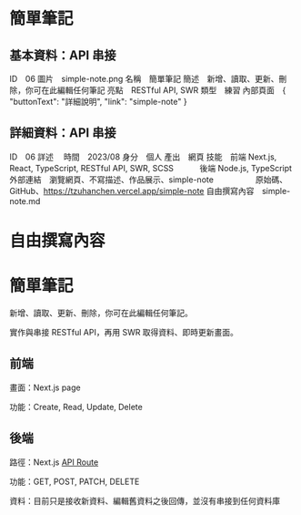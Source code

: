 # 簡單筆記

## 基本資料：API 串接

ID　06
圖片　simple-note.png
名稱　簡單筆記
簡述　新增、讀取、更新、刪除，你可在此編輯任何筆記
亮點　RESTful API, SWR
類型　練習
內部頁面　{ "buttonText": "詳細說明", "link": "simple-note" }

## 詳細資料：API 串接

ID　06
詳述　
時間　2023/08
身分　個人
產出　網頁
技能　前端 Next.js, React, TypeScript, RESTful API, SWR, SCSS
　　　後端 Node.js, TypeScript
外部連結　瀏覽網頁、不寫描述、作品展示、simple-note
　　　　　原始碼、GitHub、https://tzuhanchen.vercel.app/simple-note
自由撰寫內容　simple-note.md

# 自由撰寫內容

# 簡單筆記

新增、讀取、更新、刪除，你可在此編輯任何筆記。

實作與串接 RESTful API，再用 SWR 取得資料、即時更新畫面。

## 前端

畫面：Next.js page

功能：Create, Read, Update, Delete

## 後端

路徑：Next.js [API Route](../pages/api/simple-note)

功能：GET, POST, PATCH, DELETE

資料：目前只是接收新資料、編輯舊資料之後回傳，並沒有串接到任何資料庫